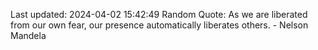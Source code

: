 Last updated: 2024-04-02 15:42:49
Random Quote: As we are liberated from our own fear, our presence automatically liberates others. - Nelson Mandela